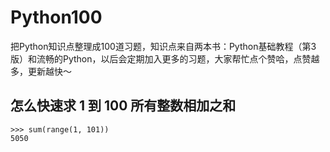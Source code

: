 # Python100
把Python知识点整理成100道习题，知识点来自两本书：Python基础教程（第3版）和流畅的Python，以后会定期加入更多的习题，大家帮忙点个赞哈，点赞越多，更新越快～


## 怎么快速求 1 到 100 所有整数相加之和

```
>>> sum(range(1, 101))
5050
``` 
